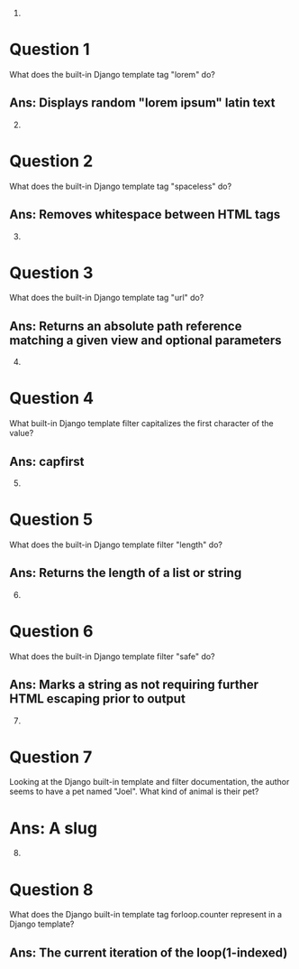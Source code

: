 1.
# Question 1
What does the built-in Django template tag "lorem" do?
## Ans: Displays random "lorem ipsum" latin text

2.
# Question 2
What does the built-in Django template tag "spaceless" do?
## Ans: Removes whitespace between HTML tags

3.
# Question 3
What does the built-in Django template tag "url" do?
## Ans: Returns an absolute path reference matching a given view and optional parameters

4.
# Question 4
What built-in Django template filter capitalizes the first character of the value?
## Ans: capfirst

5.
# Question 5
What does the built-in Django template filter "length" do?
## Ans: Returns the length of a list or string

6.
# Question 6
What does the built-in Django template filter "safe" do?
## Ans: Marks a string as not requiring further HTML escaping prior to output

7.
# Question 7
Looking at the Django built-in template and filter documentation, the author seems to have a pet named "Joel". What kind of animal is their pet?
# Ans: A slug

8.
# Question 8
What does the Django built-in template tag forloop.counter represent in a Django template?
## Ans: The current iteration of the loop(1-indexed)
